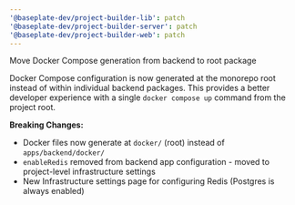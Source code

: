 ```yaml
---
'@baseplate-dev/project-builder-lib': patch
'@baseplate-dev/project-builder-server': patch
'@baseplate-dev/project-builder-web': patch
---
```


Move Docker Compose generation from backend to root package

Docker Compose configuration is now generated at the monorepo root instead of within individual backend packages. This provides a better developer experience with a single `docker compose up` command from the project root.

**Breaking Changes:**

- Docker files now generate at `docker/` (root) instead of `apps/backend/docker/`
- `enableRedis` removed from backend app configuration - moved to project-level infrastructure settings
- New Infrastructure settings page for configuring Redis (Postgres is always enabled)
